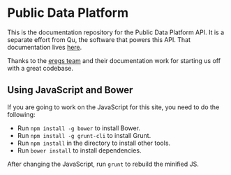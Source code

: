 Public Data Platform
====================

This is the documentation repository for the Public Data Platform API. It is a separate effort from Qu, the software that powers this API. That documentation lives [here](http://cfpb.github.io/qu/).

Thanks to the [eregs team](http://eregs.github.io/eregulations/) and their documentation work for starting us off with a great codebase.

## Using JavaScript and Bower

If you are going to work on the JavaScript for this site, you need to do the following:

* Run `npm install -g bower` to install Bower.
* Run `npm install -g grunt-cli` to install Grunt.
* Run `npm install` in the directory to install other tools.
* Run `bower install` to install dependencies.

After changing the JavaScript, run `grunt` to rebuild the minified JS.


